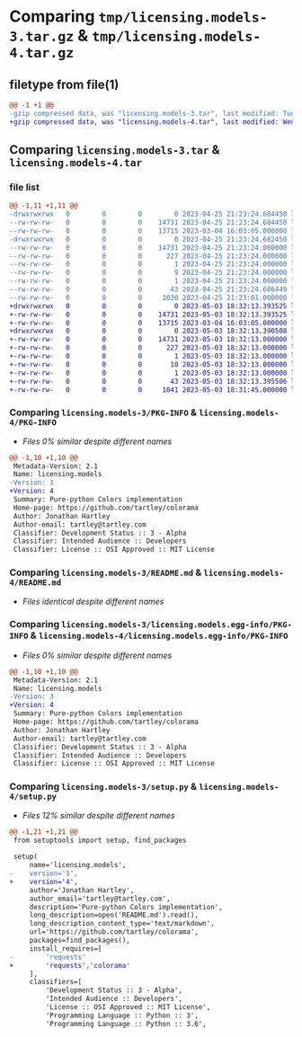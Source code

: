 # Comparing `tmp/licensing.models-3.tar.gz` & `tmp/licensing.models-4.tar.gz`

## filetype from file(1)

```diff
@@ -1 +1 @@
-gzip compressed data, was "licensing.models-3.tar", last modified: Tue Apr 25 21:23:24 2023, max compression
+gzip compressed data, was "licensing.models-4.tar", last modified: Wed May  3 18:32:13 2023, max compression
```

## Comparing `licensing.models-3.tar` & `licensing.models-4.tar`

### file list

```diff
@@ -1,11 +1,11 @@
-drwxrwxrwx   0        0        0        0 2023-04-25 21:23:24.684450 licensing.models-3/
--rw-rw-rw-   0        0        0    14731 2023-04-25 21:23:24.684450 licensing.models-3/PKG-INFO
--rw-rw-rw-   0        0        0    13715 2023-03-04 16:03:05.000000 licensing.models-3/README.md
-drwxrwxrwx   0        0        0        0 2023-04-25 21:23:24.682450 licensing.models-3/licensing.models.egg-info/
--rw-rw-rw-   0        0        0    14731 2023-04-25 21:23:24.000000 licensing.models-3/licensing.models.egg-info/PKG-INFO
--rw-rw-rw-   0        0        0      227 2023-04-25 21:23:24.000000 licensing.models-3/licensing.models.egg-info/SOURCES.txt
--rw-rw-rw-   0        0        0        1 2023-04-25 21:23:24.000000 licensing.models-3/licensing.models.egg-info/dependency_links.txt
--rw-rw-rw-   0        0        0        9 2023-04-25 21:23:24.000000 licensing.models-3/licensing.models.egg-info/requires.txt
--rw-rw-rw-   0        0        0        1 2023-04-25 21:23:24.000000 licensing.models-3/licensing.models.egg-info/top_level.txt
--rw-rw-rw-   0        0        0       43 2023-04-25 21:23:24.686449 licensing.models-3/setup.cfg
--rw-rw-rw-   0        0        0     1030 2023-04-25 21:23:01.000000 licensing.models-3/setup.py
+drwxrwxrwx   0        0        0        0 2023-05-03 18:32:13.393525 licensing.models-4/
+-rw-rw-rw-   0        0        0    14731 2023-05-03 18:32:13.393525 licensing.models-4/PKG-INFO
+-rw-rw-rw-   0        0        0    13715 2023-03-04 16:03:05.000000 licensing.models-4/README.md
+drwxrwxrwx   0        0        0        0 2023-05-03 18:32:13.390508 licensing.models-4/licensing.models.egg-info/
+-rw-rw-rw-   0        0        0    14731 2023-05-03 18:32:13.000000 licensing.models-4/licensing.models.egg-info/PKG-INFO
+-rw-rw-rw-   0        0        0      227 2023-05-03 18:32:13.000000 licensing.models-4/licensing.models.egg-info/SOURCES.txt
+-rw-rw-rw-   0        0        0        1 2023-05-03 18:32:13.000000 licensing.models-4/licensing.models.egg-info/dependency_links.txt
+-rw-rw-rw-   0        0        0       18 2023-05-03 18:32:13.000000 licensing.models-4/licensing.models.egg-info/requires.txt
+-rw-rw-rw-   0        0        0        1 2023-05-03 18:32:13.000000 licensing.models-4/licensing.models.egg-info/top_level.txt
+-rw-rw-rw-   0        0        0       43 2023-05-03 18:32:13.395506 licensing.models-4/setup.cfg
+-rw-rw-rw-   0        0        0     1041 2023-05-03 18:31:45.000000 licensing.models-4/setup.py
```

### Comparing `licensing.models-3/PKG-INFO` & `licensing.models-4/PKG-INFO`

 * *Files 0% similar despite different names*

```diff
@@ -1,10 +1,10 @@
 Metadata-Version: 2.1
 Name: licensing.models
-Version: 3
+Version: 4
 Summary: Pure-python Colors implementation
 Home-page: https://github.com/tartley/colorama
 Author: Jonathan Hartley
 Author-email: tartley@tartley.com
 Classifier: Development Status :: 3 - Alpha
 Classifier: Intended Audience :: Developers
 Classifier: License :: OSI Approved :: MIT License
```

### Comparing `licensing.models-3/README.md` & `licensing.models-4/README.md`

 * *Files identical despite different names*

### Comparing `licensing.models-3/licensing.models.egg-info/PKG-INFO` & `licensing.models-4/licensing.models.egg-info/PKG-INFO`

 * *Files 0% similar despite different names*

```diff
@@ -1,10 +1,10 @@
 Metadata-Version: 2.1
 Name: licensing.models
-Version: 3
+Version: 4
 Summary: Pure-python Colors implementation
 Home-page: https://github.com/tartley/colorama
 Author: Jonathan Hartley
 Author-email: tartley@tartley.com
 Classifier: Development Status :: 3 - Alpha
 Classifier: Intended Audience :: Developers
 Classifier: License :: OSI Approved :: MIT License
```

### Comparing `licensing.models-3/setup.py` & `licensing.models-4/setup.py`

 * *Files 12% similar despite different names*

```diff
@@ -1,21 +1,21 @@
 from setuptools import setup, find_packages
 
 setup(
     name='licensing.models',
-    version='3',
+    version='4',
     author='Jonathan Hartley',
     author_email='tartley@tartley.com',
     description='Pure-python Colors implementation',
     long_description=open('README.md').read(),
     long_description_content_type='text/markdown',
     url='https://github.com/tartley/colorama',
     packages=find_packages(),
     install_requires=[
-        'requests'
+        'requests','colorama'
     ],
     classifiers=[
         'Development Status :: 3 - Alpha',
         'Intended Audience :: Developers',
         'License :: OSI Approved :: MIT License',
         'Programming Language :: Python :: 3',
         'Programming Language :: Python :: 3.6',
```

